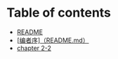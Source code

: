 # Table of contents

* [README](README.md)
* [\[编者序\]（README.md）](bian-zhe-xu-readme.md.md)
* [chapter 2-2](chapter-2-2.md)
